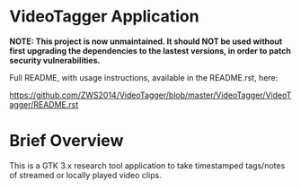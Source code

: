 # VideoTagger Application

__NOTE: This project is now unmaintained. It should NOT be used without first upgrading the dependencies to the lastest versions, in order to patch security vulnerabilities.__

Full README, with usage instructions, available in the README.rst, here:

https://github.com/ZWS2014/VideoTagger/blob/master/VideoTagger/VideoTagger/README.rst

# Brief Overview

This is a GTK 3.x research tool application to take timestamped 
tags/notes of streamed or locally played video clips. 
